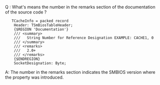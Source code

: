 Q : What's means the number in the remarks section of the documentation of the source code ?


```delphi
   TCacheInfo = packed record
    Header: TSmBiosTableHeader;
    {$REGION 'Documentation'}
    ///	<summary>
    ///	  String Number for Reference Designation EXAMPLE: CACHE1, 0
    ///	</summary>
    ///	<remarks>
    ///	  2.0+
    ///	</remarks>
    {$ENDREGION}
    SocketDesignation: Byte;
```


A: The number in the remarks section indicates the SMBIOS version where the property was introduced.
